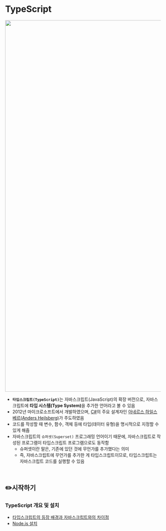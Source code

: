 # TypeScript

<img src="https://www.rabit.hu/wp-content/uploads/2023/09/typescript-cover-cropped.jpeg" width="1200">  

- <b>`타입스크립트(TypeScript)`</b>는 자바스크립트(JavaScript)의 확장 버전으로, 자바스크립트에 <b>타입 시스템(Type System)</b>을 추가한 언어라고 볼 수 있음
- 2012년 마이크로소프트에서 개발하였으며, [C#](https://learn.microsoft.com/ko-kr/dotnet/csharp/)의 주요 설계자인 [아네르스 하일스베르(Anders Hejlsberg)](https://ko.wikipedia.org/wiki/%EC%95%84%EB%84%A4%EB%A5%B4%EC%8A%A4_%ED%95%98%EC%9D%BC%EC%8A%A4%EB%B2%A0%EB%A5%B4)가 주도하였음
- 코드를 작성할 때 변수, 함수, 객체 등에 타입(데이터 유형)을 명시적으로 지정할 수 있게 해줌
- 자바스크립트의 `슈퍼셋(Superset)` 프로그래밍 언어이기 때문에, 자바스크립트로 작성된 프로그램이 타입스크립트 프로그램으로도 동작함
    - 슈퍼셋이란 말은, 기존에 있던 것에 무언가를 추가했다는 의미
    - 즉, 자바스크립트에 무언가를 추가한 게 타입스크립트이므로, 타입스크립트는 자바스크립트 코드를 실행할 수 있음  

<br>

## ✏️시작하기
### TypeScript 개요 및 설치
- [타입스크립트의 등장 배경과 자바스크립트와의 차이점](/Frontend/TypeScript/TypeScript%20Overview.md)
- [Node.js 설치](/Frontend/TypeScript/Node.js%20설치%20및%20간단한%20예제.md)
